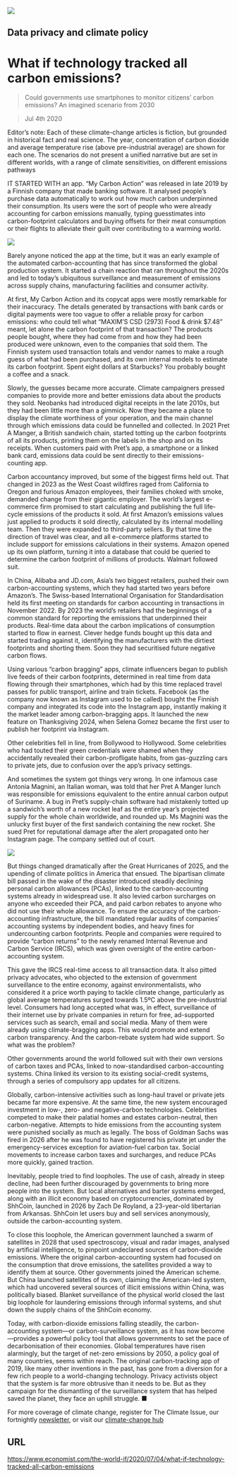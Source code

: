 ![](./images/20200704_WID009_1.jpg)

## Data privacy and climate policy

# What if technology tracked all carbon emissions?

> Could governments use smartphones to monitor citizens’ carbon emissions? An imagined scenario from 2030

> Jul 4th 2020

Editor’s note: Each of these climate-change articles is fiction, but grounded in historical fact and real science. The year, concentration of carbon dioxide and average temperature rise (above pre-industrial average) are shown for each one. The scenarios do not present a unified narrative but are set in different worlds, with a range of climate sensitivities, on different emissions pathways

IT STARTED WITH an app. “My Carbon Action” was released in late 2019 by a Finnish company that made banking software. It analysed people’s purchase data automatically to work out how much carbon underpinned their consumption. Its users were the sort of people who were already accounting for carbon emissions manually, typing guesstimates into carbon-footprint calculators and buying offsets for their meat consumption or their flights to alleviate their guilt over contributing to a warming world.



![](./images/wif_spec_6.png)

Barely anyone noticed the app at the time, but it was an early example of the automated carbon-accounting that has since transformed the global production system. It started a chain reaction that ran throughout the 2020s and led to today’s ubiquitous surveillance and measurement of emissions across supply chains, manufacturing facilities and consumer activity.

At first, My Carbon Action and its copycat apps were mostly remarkable for their inaccuracy. The details generated by transactions with bank cards or digital payments were too vague to offer a reliable proxy for carbon emissions: who could tell what “MAXIM’S CSD (2973) Food & drink $7.48” meant, let alone the carbon footprint of that transaction? The products people bought, where they had come from and how they had been produced were unknown, even to the companies that sold them. The Finnish system used transaction totals and vendor names to make a rough guess of what had been purchased, and its own internal models to estimate its carbon footprint. Spent eight dollars at Starbucks? You probably bought a coffee and a snack.

Slowly, the guesses became more accurate. Climate campaigners pressed companies to provide more and better emissions data about the products they sold. Neobanks had introduced digital receipts in the late 2010s, but they had been little more than a gimmick. Now they became a place to display the climate worthiness of your operation, and the main channel through which emissions data could be funnelled and collected. In 2021 Pret A Manger, a British sandwich chain, started totting up the carbon footprints of all its products, printing them on the labels in the shop and on its receipts. When customers paid with Pret’s app, a smartphone or a linked bank card, emissions data could be sent directly to their emissions-counting app.

Carbon accountancy improved, but some of the biggest firms held out. That changed in 2023 as the West Coast wildfires raged from California to Oregon and furious Amazon employees, their families choked with smoke, demanded change from their gigantic employer. The world’s largest e-commerce firm promised to start calculating and publishing the full life-cycle emissions of the products it sold. At first Amazon’s emissions values just applied to products it sold directly, calculated by its internal modelling team. Then they were expanded to third-party sellers. By that time the direction of travel was clear, and all e-commerce platforms started to include support for emissions calculations in their systems. Amazon opened up its own platform, turning it into a database that could be queried to determine the carbon footprint of millions of products. Walmart followed suit.

In China, Alibaba and JD.com, Asia’s two biggest retailers, pushed their own carbon-accounting systems, which they had started two years before Amazon’s. The Swiss-based International Organisation for Standardisation held its first meeting on standards for carbon accounting in transactions in November 2022. By 2023 the world’s retailers had the beginnings of a common standard for reporting the emissions that underpinned their products. Real-time data about the carbon implications of consumption started to flow in earnest. Clever hedge funds bought up this data and started trading against it, identifying the manufacturers with the dirtiest footprints and shorting them. Soon they had securitised future negative carbon flows.

Using various “carbon bragging” apps, climate influencers began to publish live feeds of their carbon footprints, determined in real time from data flowing through their smartphones, which had by this time replaced travel passes for public transport, airline and train tickets. Facebook (as the company now known as Instagram used to be called) bought the Finnish company and integrated its code into the Instagram app, instantly making it the market leader among carbon-bragging apps. It launched the new feature on Thanksgiving 2024, when Selena Gomez became the first user to publish her footprint via Instagram.

Other celebrities fell in line, from Bollywood to Hollywood. Some celebrities who had touted their green credentials were shamed when they accidentally revealed their carbon-profligate habits, from gas-guzzling cars to private jets, due to confusion over the app’s privacy settings.

And sometimes the system got things very wrong. In one infamous case Antonia Magnini, an Italian woman, was told that her Pret A Manger lunch was responsible for emissions equivalent to the entire annual carbon output of Suriname. A bug in Pret’s supply-chain software had mistakenly totted up a sandwich’s worth of a new rocket leaf as the entire year’s projected supply for the whole chain worldwide, and rounded up. Ms Magnini was the unlucky first buyer of the first sandwich containing the new rocket. She sued Pret for reputational damage after the alert propagated onto her Instagram page. The company settled out of court.



![](./images/20200704_WIC002_0.png)

But things changed dramatically after the Great Hurricanes of 2025, and the upending of climate politics in America that ensued. The bipartisan climate bill passed in the wake of the disaster introduced steadily declining personal carbon allowances (PCAs), linked to the carbon-accounting systems already in widespread use. It also levied carbon surcharges on anyone who exceeded their PCA, and paid carbon rebates to anyone who did not use their whole allowance. To ensure the accuracy of the carbon-accounting infrastructure, the bill mandated regular audits of companies’ accounting systems by independent bodies, and heavy fines for undercounting carbon footprints. People and companies were required to provide “carbon returns” to the newly renamed Internal Revenue and Carbon Service (IRCS), which was given oversight of the entire carbon-accounting system.

This gave the IRCS real-time access to all transaction data. It also pitted privacy advocates, who objected to the extension of government surveillance to the entire economy, against environmentalists, who considered it a price worth paying to tackle climate change, particularly as global average temperatures surged towards 1.5ºC above the pre-industrial level. Consumers had long accepted what was, in effect, surveillance of their internet use by private companies in return for free, ad-supported services such as search, email and social media. Many of them were already using climate-bragging apps. This would promote and extend carbon transparency. And the carbon-rebate system had wide support. So what was the problem?

Other governments around the world followed suit with their own versions of carbon taxes and PCAs, linked to now-standardised carbon-accounting systems. China linked its version to its existing social-credit systems, through a series of compulsory app updates for all citizens.

Globally, carbon-intensive activities such as long-haul travel or private jets became far more expensive. At the same time, the new system encouraged investment in low-, zero- and negative-carbon technologies. Celebrities competed to make their palatial homes and estates carbon-neutral, then carbon-negative. Attempts to hide emissions from the accounting system were punished socially as much as legally. The boss of Goldman Sachs was fired in 2026 after he was found to have registered his private jet under the emergency-services exception for aviation-fuel carbon tax. Social movements to increase carbon taxes and surcharges, and reduce PCAs more quickly, gained traction.

Inevitably, people tried to find loopholes. The use of cash, already in steep decline, had been further discouraged by governments to bring more people into the system. But local alternatives and barter systems emerged, along with an illicit economy based on cryptocurrencies, dominated by ShhCoin, launched in 2026 by Zach De Royland, a 23-year-old libertarian from Arkansas. ShhCoin let users buy and sell services anonymously, outside the carbon-accounting system.

To close this loophole, the American government launched a swarm of satellites in 2028 that used spectroscopy, visual and radar images, analysed by artificial intelligence, to pinpoint undeclared sources of carbon-dioxide emissions. Where the original carbon-accounting system had focused on the consumption that drove emissions, the satellites provided a way to identify them at source. Other governments joined the American scheme. But China launched satellites of its own, claiming the American-led system, which had uncovered several sources of illicit emissions within China, was politically biased. Blanket surveillance of the physical world closed the last big loophole for laundering emissions through informal systems, and shut down the supply chains of the ShhCoin economy.

Today, with carbon-dioxide emissions falling steadily, the carbon-accounting system—or carbon-surveillance system, as it has now become—provides a powerful policy tool that allows governments to set the pace of decarbonisation of their economies. Global temperatures have risen alarmingly, but the target of net-zero emissions by 2050, a policy goal of many countries, seems within reach. The original carbon-tracking app of 2019, like many other inventions in the past, has gone from a diversion for a few rich people to a world-changing technology. Privacy activists object that the system is far more obtrusive than it needs to be. But as they campaign for the dismantling of the surveillance system that has helped saved the planet, they face an uphill struggle. ■

For more coverage of climate change, register for The Climate Issue, our fortnightly [newsletter](https://www.economist.com//theclimateissue/), or visit our [climate-change hub](https://www.economist.com//news/2020/04/24/the-economists-coverage-of-climate-change)

## URL

https://www.economist.com/the-world-if/2020/07/04/what-if-technology-tracked-all-carbon-emissions
